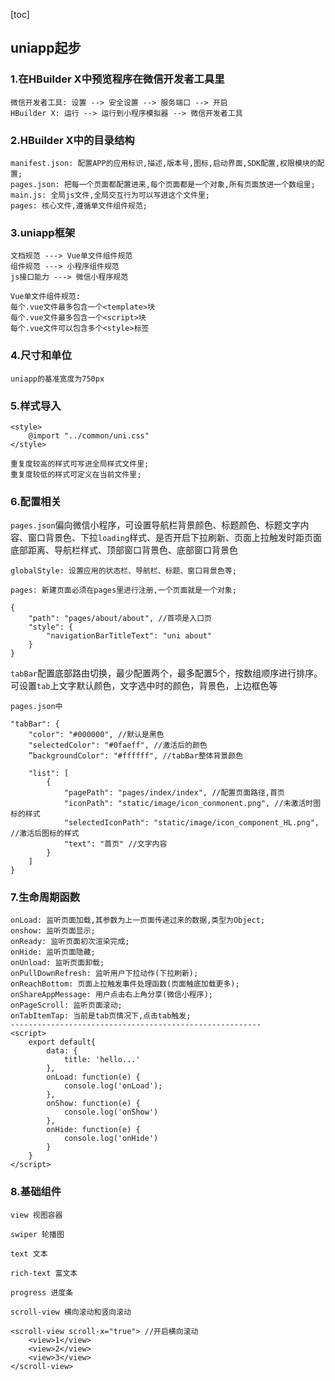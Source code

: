 [toc]

## uniapp起步

### 1.在HBuilder X中预览程序在微信开发者工具里

```
微信开发者工具: 设置 --> 安全设置 --> 服务端口 --> 开启
HBuilder X: 运行 --> 运行到小程序模拟器 --> 微信开发者工具
```

### 2.HBuilder X中的目录结构

```
manifest.json: 配置APP的应用标识,描述,版本号,图标,启动界面,SDK配置,权限模块的配置;
pages.json: 把每一个页面都配置进来,每个页面都是一个对象,所有页面放进一个数组里;
main.js: 全局js文件,全局交互行为可以写进这个文件里;
pages: 核心文件,遵循单文件组件规范;
```

### 3.uniapp框架

```
文档规范 ---> Vue单文件组件规范
组件规范 ---> 小程序组件规范
js接口能力 ---> 微信小程序规范
```

```
Vue单文件组件规范:
每个.vue文件最多包含一个<template>块
每个.vue文件最多包含一个<script>块
每个.vue文件可以包含多个<style>标签
```

### 4.尺寸和单位

```
uniapp的基准宽度为750px
```

### 5.样式导入

```
<style>
	@import "../common/uni.css"
</style>

重复度较高的样式可写进全局样式文件里;
重复度较低的样式可定义在当前文件里;
```

### 6.配置相关 

`pages.json`偏向微信小程序，可设置导航栏背景颜色、标题颜色、标题文字内容、窗口背景色、下拉`loading`样式、是否开启下拉刷新、页面上拉触发时距页面底部距离、导航栏样式、顶部窗口背景色、底部窗口背景色

```
globalStyle: 设置应用的状态栏、导航栏、标题、窗口背景色等;
```

```
pages: 新建页面必须在pages里进行注册,一个页面就是一个对象;

{
	"path": "pages/about/about", //首项是入口页
	"style": {
		"navigationBarTitleText": "uni about"
	}
}
```

`tabBar`配置底部路由切换，最少配置两个，最多配置5个，按数组顺序进行排序。可设置`tab`上文字默认颜色，文字选中时的颜色，背景色，上边框色等

```
pages.json中

"tabBar": {
	"color": "#000000", //默认是黑色
	"selectedColor": "#0faeff", //激活后的颜色
	”backgroundColor": "#ffffff", //tabBar整体背景颜色

	"list": [
		{
			"pagePath": "pages/index/index", //配置页面路径,首页
			"iconPath": "static/image/icon_conmonent.png", //未激活时图标的样式
			"selectedIconPath": "static/image/icon_component_HL.png", //激活后图标的样式
			"text": "首页" //文字内容
		}
	]
}
```

### 7.生命周期函数

```
onLoad: 监听页面加载,其参数为上一页面传递过来的数据,类型为Object;
onshow: 监听页面显示;
onReady: 监听页面初次渲染完成;
onHide: 监听页面隐藏;
onUnload: 监听页面卸载;
onPullDownRefresh: 监听用户下拉动作(下拉刷新);
onReachBottom: 页面上拉触发事件处理函数(页面触底加载更多);
onShareAppMessage: 用户点击右上角分享(微信小程序);
onPageScroll: 监听页面滚动;
onTabItemTap: 当前是tab页情况下,点击tab触发;
--------------------------------------------------------
<script>
	export default{
		data: {
			title: 'hello...'
		},
		onLoad: function(e) {
			console.log('onLoad');
		},
		onShow: function(e) {
			console.log('onShow')
		},
		onHide: function(e) {
			console.log('onHide')
		}
	}
</script>
```

### 8.基础组件

```
view 视图容器
```

```
swiper 轮播图
```

```
text 文本
```

```
rich-text 富文本
```

```
progress 进度条
```

```
scroll-view 横向滚动和竖向滚动

<scroll-view scroll-x="true"> //开启横向滚动
	<view>1</view>
	<view>2</view>
	<view>3</view>
</scroll-view>
```

